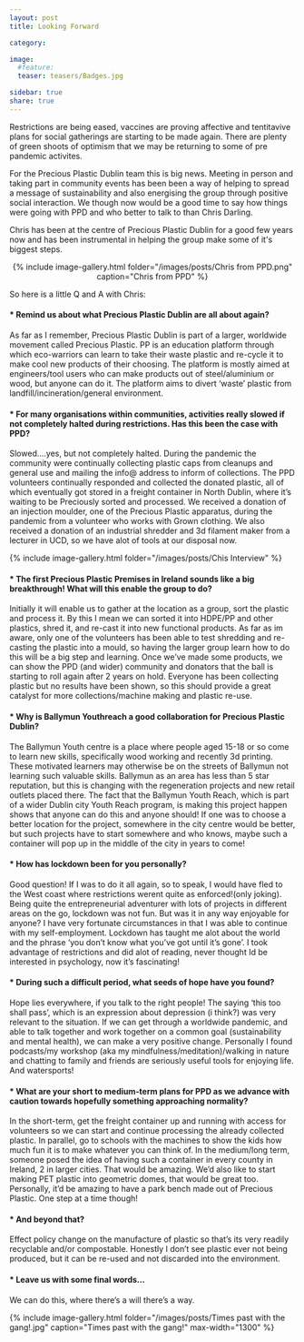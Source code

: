 ```yaml
---
layout: post
title: Looking Forward

category: 

image:
  #feature: 
  teaser: teasers/Badges.jpg

sidebar: true
share: true
---
```


Restrictions are being eased, vaccines are proving affective and tentitavive plans for social gatherings are starting to be made again. 
There are plenty of green shoots of optimism that we may be returning to some of pre pandemic activites.

For the Precious Plastic Dublin team this is big news. Meeting in person and taking part in community events has been been a way of helping to spread a message of sustainability and also energising the group through positive social interaction.
We though now would be a good time to say how things were going with PPD and who better to talk to than Chris Darling.

Chris has been at the centre of Precious Plastic Dublin for a good few years now and has been instrumental in helping the group make some of it's biggest steps.


<center>
  {% include image-gallery.html folder="/images/posts/Chris from PPD.png" caption="Chris from PPD" %}
</center>


So here is a little Q and A with Chris:

####  * Remind us about what Precious Plastic Dublin are all about again?

As far as I remember, Precious Plastic Dublin is part of a larger, worldwide movement called Precious Plastic. PP is an education platform through which eco-warriors can learn to take their waste plastic and re-cycle it to make cool new products of their choosing. The platform is mostly aimed at engineers/tool users who can make products out of steel/aluminium or wood, but anyone can do it. The platform aims to divert ‘waste’ plastic from landfill/incineration/general environment. 

####  * For many organisations within communities, activities really slowed if not completely halted during restrictions. Has this been the case with PPD?

Slowed….yes, but not completely halted. During the pandemic the community were continually collecting plastic caps from cleanups and general use and mailing the info@ address to inform of collections. The PPD volunteers continually responded and collected the donated plastic, all of which eventually got stored in a freight container in North Dublin, where it’s waiting to be Preciously sorted and processed. We received a donation of an injection moulder, one of the Precious Plastic apparatus, during the pandemic from a volunteer who works with Grown clothing. We also received a donation of an industrial shredder and 3d filament maker from a lecturer in UCD, so we have alot of tools at our disposal now. 

{% include image-gallery.html folder="/images/posts/Chis Interview" %}

####  *  The first Precious Plastic Premises in Ireland sounds like a big breakthrough! What will this enable the group to do?

Initially it will enable us to gather at the location as a group, sort the plastic and process it. By this I mean we can sorted it into HDPE/PP and other plastics, shred it, and re-cast it into new functional products. As far as im aware, only one of the volunteers has been able to test shredding and re-casting the plastic into a mould, so having the larger group learn how to do this will be a big step and learning. Once we’ve made some products, we can show the PPD  (and wider) community and donators that the ball is starting to roll again after 2 years on hold. Everyone has been collecting plastic but no results have been shown, so this should provide a great catalyst for more collections/machine making and plastic re-use.

####  * Why is Ballymun Youthreach a good collaboration for Precious Plastic Dublin?

The Ballymun Youth centre is a place where people aged 15-18 or so come to learn new skills, specifically wood working and recently 3d printing. These motivated learners may otherwise be on the streets of Ballymun not learning such valuable skills. Ballymun as an area has less than 5 star reputation, but this is changing with the regeneration projects and new retail outlets placed there. The fact that the Ballymun Youth Reach, which is part of a wider Dublin city Youth Reach program, is making this project happen shows that anyone can do this and anyone should! If one was to choose a better location for the project, somewhere in the city centre would be better, but such projects have to start somewhere and who knows, maybe such a container will pop up in the middle of the city in years to come!

####  * How has lockdown been for you personally? 

Good question! If I was to do it all again, so to speak, I would have fled to the West coast where restrictions werent quite as enforced!(only joking). Being quite the entrepreneurial adventurer with lots of projects in different areas on the go, lockdown was not fun. But was it in any way enjoyable for anyone? I have very fortunate circumstances in that I was able to continue with my self-employment. Lockdown has taught me alot about the world and the phrase ‘you don’t know what you’ve got until it’s gone’. I took advantage of restrictions and did alot of reading, never thought Id be interested in psychology, now it’s fascinating!

####  * During such a difficult period, what seeds of hope have you found?

Hope lies everywhere, if you talk to the right people! The saying ‘this too shall pass’, which is an expression about depression (i think?)  was very relevant to the situation. If we can get through a worldwide pandemic, and able to talk together and work together on a common goal (sustainability and mental health), we can make a very positive change. Personally I found podcasts/my workshop (aka my mindfulness/meditation)/walking in nature and chatting to family and friends are seriously useful tools for enjoying life. And watersports!  

#### * What are your short to medium-term plans for PPD as we advance with caution towards hopefully something approaching normality?

In the short-term, get the freight container up and running with access for volunteers so we can start and continue processing the already collected plastic. In parallel, go to schools with the machines to show the kids how much fun it is to make whatever you can think of.
In the medium/long term, someone posed the idea of having such a container in every county in Ireland, 2 in larger cities. That would be amazing. We’d also like to start making PET plastic into geometric domes, that would be great too. Personally, it’d be amazing to have a park bench made out of Precious Plastic. One step at a time though!

####  *  And beyond that?

Effect policy change on the manufacture of plastic so that’s its very readily recyclable and/or compostable. Honestly I don’t see plastic ever not being produced, but it can be re-used and not discarded into the environment. 

####  *  Leave us with some final words…

We can do this, where there’s a will there’s a way.


{% include image-gallery.html folder="/images/posts/Times past with the gang!.jpg" caption="Times past with the gang!" max-width="1300" %}
